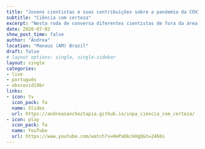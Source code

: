 ```yaml
---
title: "Jovens cientistas e suas contribuições sobre a pandemia da COVID-19"
subtitle: "Ciência com certeza"
excerpt: "Nesta roda de conversa diferentes cientistas de fora da área da saúde discutimos as mudanças que a pandemia trouxe para nossa rotina e como conseguimos colaborar com diferentes iniciativas contra a COVID-19"
date: 2020-07-02
show_post_time: false
author: "Andrea"
location: "Manaus (AM) Brazil"
draft: false
# layout options: single, single-sidebar
layout: single
categories:
- live
- português
- obscovid19br
links:
- icon: tv
  icon_pack: fa
  name: Slides
  url: https://andreasancheztapia.github.io/inpa_ciencia_com_certeza/
- icon: play
  icon_pack: fa
  name: YouTube
  url: https://www.youtube.com/watch?v=HePaQkckHgQ&t=2466s
---
```


